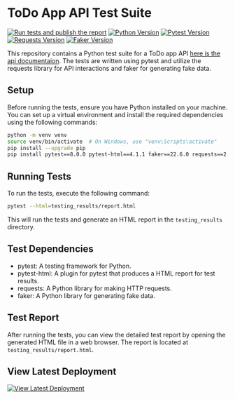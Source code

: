 # ToDo App API Test Suite
[![Run tests and publish the report](https://github.com/software-ace/todo-API-test-framework/actions/workflows/python-app.yml/badge.svg)](https://github.com/software-ace/todo-API-test-framework/actions/workflows/python-app.yml)
[![Python Version](https://img.shields.io/badge/Python-3.12-blue)](https://www.python.org/downloads/release/python-312/)
[![Pytest Version](https://img.shields.io/badge/pytest-8.0.0-blue)](https://docs.pytest.org/en/stable/)
[![Requests Version](https://img.shields.io/badge/requests-2.31.0-blue)](https://docs.python-requests.org/en/latest/)
[![Faker Version](https://img.shields.io/badge/faker-22.6.0-blue)](https://faker.readthedocs.io/en/master/)

This repository contains a Python test suite for a ToDo app API [here is the api documentaion](https://todo.pixegami.io/docs).
The tests are written using pytest and utilize 
the requests library for API interactions and faker for generating fake data.

## Setup

Before running the tests, ensure you have Python installed on your machine. You can set up a virtual environment and install the required dependencies using the following commands:

```bash
python -m venv venv
source venv/bin/activate  # On Windows, use "venv\Scripts\activate"
pip install --upgrade pip
pip install pytest==8.0.0 pytest-html==4.1.1 faker==22.6.0 requests==2.31.0
```
## Running Tests

To run the tests, execute the following command:

```bash
pytest --html=testing_results/report.html
```
This will run the tests and generate an HTML report in the `testing_results` directory.

## Test Dependencies

   - pytest: A testing framework for Python.
   - pytest-html: A plugin for pytest that produces a HTML report for test results.
   - requests: A Python library for making HTTP requests.
   - faker: A Python library for generating fake data.

## Test Report

After running the tests, you can view the detailed test report by opening the generated HTML file in a web browser. 
The report is located at `testing_results/report.html`.

## View Latest Deployment

[![View Latest Deployment](https://img.shields.io/badge/View-Latest%20Deployment-blue)](http://softwareace.xyz/todo-API-test-framework/)
